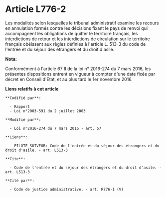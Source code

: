 # Article L776-2

Les modalités selon lesquelles le tribunal administratif examine les recours en annulation formés contre les décisions fixant
le pays de renvoi qui accompagnent les obligations de quitter le territoire français, les interdictions de retour et les
interdictions de circulation sur le territoire français obéissent aux règles définies à l'article L. 513-3 du code de
l'entrée et du séjour des étrangers et du droit d'asile.

**Nota:**

Conformément à l'article 67 II de la loi n° 2016-274 du 7 mars 2016, les présentes dispositions entrent en vigueur à compter
d'une date fixée par décret en Conseil d'Etat, et au plus tard le 1er novembre 2016.

**Liens relatifs à cet article**

	**Codifié par**:

	  - Rapport
	  - Loi n°2003-591 du 2 juillet 2003

	**Modifié par**:

	  - Loi n°2016-274 du 7 mars 2016 - art. 57

	**Liens**:

	  - PILOTE_SUIVEUR: Code de l'entrée et du séjour des étrangers et du droit d'asile. - art. L513-3

	**Cite**:

	  - Code de l'entrée et du séjour des étrangers et du droit d'asile. - art. L513-3

	**Cité par**:

	  - Code de justice administrative. - art. R776-1 (V)
